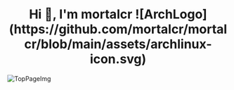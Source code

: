 <h1 
    align="center">Hi 👋, I'm mortalcr
    ![ArchLogo](https://github.com/mortalcr/mortalcr/blob/main/assets/archlinux-icon.svg)
</h1>

![TopPageImg](https://github.com/mortalcr/mortalcr/blob/main/assets/techno.gif)
